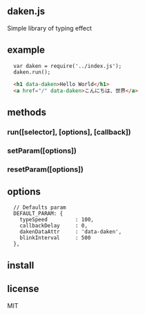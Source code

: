 ## daken.js
Simple library of typing effect

## example

```JS
  var daken = require('../index.js');
  daken.run();
```

```HTML
  <h1 data-daken>Hello World</h1>
  <a href="/" data-daken>こんにちは、世界</a>
```


## methods

### run([selector], [options], [callback])
### setParam([options])
### resetParam([options])

## options
```
  // Defaults param
  DEFAULT_PARAM: {
    typeSpeed         : 100,
    callbackDelay     : 0,
    dakenDataAttr     : 'data-daken',
    blinkInterval     : 500
  },
```

## install

## license
MIT
